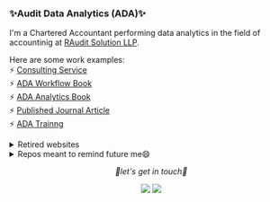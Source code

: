 ### ✨Audit Data Analytics (ADA)✨
I'm a Chartered Accountant performing data analytics in the field of accountinig at [RAudit Solution LLP](https://stewartli.github.io/adaweb/). 

Here are some work examples:   
⚡ [Consulting Service](https://stewartli.github.io/adaweb/)    
⚡ [ADA Workflow Book](https://stewartli.github.io/adawf/)      
⚡ [ADA Analytics Book](https://stewartli.github.io/rauditbookdown/)      
⚡ [Published Journal Article](https://doi.org/10.1108/MEDAR-06-2020-0920)   
⚡ [ADA Trainng](https://stewartli.github.io/ada_tutorial/)  

<details>
<summary>Retired websites</summary>  
<li>⚡ <a href="https://stewartli.github.io/tailwindcss/">Old Demo</a></li>     
<li>⚡ <a href="https://raudit.netlify.app/">Old Blog</a></li>     
<li>⚡ <a href="https://rauditsolution.netlify.app/">Old Website</a></li>        
</details>  
    
<details>
<summary>Repos meant to remind future me😄</summary>    
<li>🌱 <a href="https://github.com/stewartli/reactjs">Webpack Configuration</a></li>       
<li>🌱 <a href="https://github.com/stewartli/makefile">Makefile</a></li>    
<li>🌱 <a href="https://github.com/stewartli/tailwindcss">Tailwindcss</a></li>      
</details>

<p align="center">
  <i>👋let's get in touch👋</i>
</p>

<p align="center"> 
<a href="https://www.linkedin.com/in/stewart-li-30a11563/" rel="nofollow"><img src="https://github.com/hussainweb/hussainweb/blob/main/icons/linkedin.png" style="max-width:100%;"></a>
<a href="https://twitter.com/stewartli3" rel="nofollow"><img src="https://github.com/hussainweb/hussainweb/blob/main/icons/twitter.png" style="max-width:100%;"></a>
</p>








